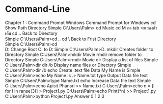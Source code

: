 # Command-Line
Chapter 1 : Command Prompt Windows
Command Prompt for Windows
cd       	Show Path Directory 
           	Simple C:\Users\Palm> cd Music  cd M กด tab จะแสดงตัวเต็ม
cd ..     	Back to Directory  
           	Simple C:\Users\Palm>cd ..
cd \     	Back to Frist Directory  
           	Simple C:\Users\Palm>cd \
D:        	Change Root C: to D: 
            	Simple C:\Users\Palm>D:
mkdir   	Creates folder to Directory 
  		Simple C:Users\Palm>mkdir Movie
rmdir    	remove folder to Directory
 	 	Simple C:Users\Palm>rmdir Movie
dir        	Display a list of files 
             	Simple C:Users\Palm>dir
dir /b    	Display name files or Directory 
             	Simple C:Users\Palm>dir /b
echo      	Create .text file  Data My Name is
             	Simple C:Users\Palm>echo My Name is .> Name.txt
type      	Output Data file text 
  		Simple C:Users\Palm>type Name.txt
echo         	Increase Data file text
                Simple C:Users\Palm>echo  Apisit Phansri >> Name.txt
                C:Users\Palm>echo  n = [I for I in ranse(3)] >  Project1.py
                C:Users\Palm>echo  Print(*n) >> Project1.py
                C:Users\Palm>python Project1.py  Answer 0 1 2 3
